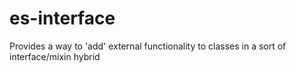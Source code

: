 # es-interface
Provides a way to 'add' external functionality to classes in a sort of interface/mixin hybrid
